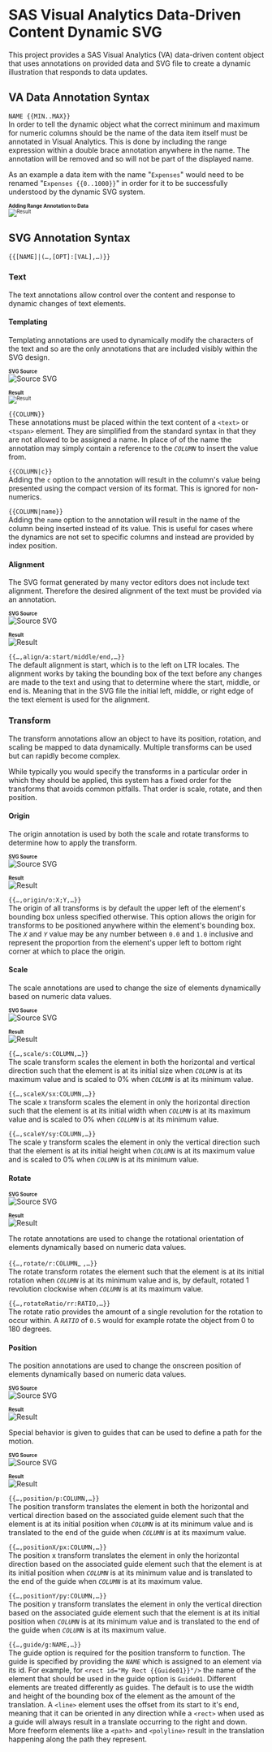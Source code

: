 # SAS Visual Analytics Data-Driven Content Dynamic SVG

This project provides a SAS Visual Analytics (VA) data-driven content object that uses annotations on provided data and SVG file to create a dynamic illustration that responds to data updates.

## VA Data Annotation Syntax

`NAME {{MIN..MAX}}` <br/>
In order to tell the dynamic object what the correct minimum and maximum for numeric columns should be the name of the data item itself must be annotated in Visual Analytics. This is done by including the range expression within a double brace annotation anywhere in the name. The annotation will be removed and so will not be part of the displayed name.

As an example a data item with the name "`Expenses`" would need to be renamed "`Expenses {{0..1000}}`" in order for it to be successfully understood by the dynamic SVG system.

<sub><sup>**Adding Range Annotation to Data**</small><br/>
![Result](doc/va-data-range.gif)

## SVG Annotation Syntax

`{{[NAME]|(…,[OPT]:[VAL],…)}}`

### Text

The text annotations allow control over the content and response to dynamic changes of text elements.

#### **Templating**

Templating annotations are used to dynamically modify the characters of the text and so are the only annotations that are included visibly within the SVG design.

<sub><sup>**SVG Source**</sup></sub><br/>
![Source SVG](doc/text-templating.svg)

<sub><sup>**Result**</small><br/>
![Result](doc/text-templating.gif)

`{{COLUMN}}` <br/>
These annotations must be placed within the text content of a `<text>` or `<tspan>` element. They are simplified from the standard syntax in that they are not allowed to be assigned a name. In place of of the name the annotation may simply contain a reference to the _`COLUMN`_ to insert the value from.

`{{COLUMN|c}}` <br/>
Adding the `c` option to the annotation will result in the column's value being presented using the compact version of its format. This is ignored for non-numerics.

`{{COLUMN|name}}` <br/>
Adding the `name` option to the annotation will result in the name of the column being inserted instead of its value. This is useful for cases where the dynamics are not set to specific columns and instead are provided by index position.

#### **Alignment**

The SVG format generated by many vector editors does not include text alignment. Therefore the desired alignment of the text must be provided via an annotation.

<sub><sup>**SVG Source**</sup></sub><br/>
![Source SVG](doc/text-alignment.svg)

<sub><sup>**Result**</sup></sub><br/>
![Result](doc/text-alignment.gif)

`{{…,align/a:start/middle/end,…}}`<br/>
The default alignment is start, which is to the left on LTR locales. The alignment works by taking the bounding box of the text before any changes are made to the text and using that to determine where the start, middle, or end is. Meaning that in the SVG file the initial left, middle, or right edge of the text element is used for the alignment.

### Transform

The transform annotations allow an object to have its position, rotation, and scaling be mapped to data dynamically. Multiple transforms can be used but can rapidly become complex.

While typically you would specify the transforms in a particular order in which they should be applied, this system has a fixed order for the transforms that avoids common pitfalls. That order is scale, rotate, and then position.

#### **Origin**

The origin annotation is used by both the scale and rotate transforms to determine how to apply the transform.

<sub><sup>**SVG Source**</sup></sub><br/>
![Source SVG](doc/transform-origin.svg)

<sub><sup>**Result**</sup></sub><br/>
![Result](doc/transform-origin.gif)

`{{…,origin/o:X;Y,…}}`<br/>
The origin of all transforms is by default the upper left of the element's bounding box unless specified otherwise. This option allows the origin for transforms to be positioned anywhere within the element's bounding box. The _`X`_ and _`Y`_ value may be any number between `0.0` and `1.0` inclusive and represent the proportion from the element's upper left to bottom right corner at which to place the origin.

#### **Scale**

The scale annotations are used to change the size of elements dynamically based on numeric data values.

<sub><sup>**SVG Source**</sup></sub><br/>
![Source SVG](doc/transform-scale.svg)

<sub><sup>**Result**</sup></sub><br/>
![Result](doc/transform-scale.gif)

`{{…,scale/s:COLUMN,…}}`<br/>
The scale transform scales the element in both the horizontal and vertical direction such that the element is at its initial size when _`COLUMN`_ is at its maximum value and is scaled to 0% when _`COLUMN`_ is at its minimum value.

`{{…,scaleX/sx:COLUMN,…}}`<br/>
The scale x transform scales the element in only the horizontal direction such that the element is at its initial width when _`COLUMN`_ is at its maximum value and is scaled to 0% when _`COLUMN`_ is at its minimum value.

`{{…,scaleY/sy:COLUMN,…}}`<br/>
The scale y transform scales the element in only the vertical direction such that the element is at its initial height when _`COLUMN`_ is at its maximum value and is scaled to 0% when _`COLUMN`_ is at its minimum value.

#### **Rotate**

<sub><sup>**SVG Source**</sup></sub><br/>
![Source SVG](doc/transform-rotate.svg)

<sub><sup>**Result**</sup></sub><br/>
![Result](doc/transform-rotate.gif)

The rotate annotations are used to change the rotational orientation of elements dynamically based on numeric data values.

`{{…,rotate/r:COLUMN`_ `,…}}`<br/>
The rotate transform rotates the element such that the element is at its initial rotation when _`COLUMN`_ is at its minimum value and is, by default, rotated 1 revolution clockwise when _`COLUMN`_ is at its maximum value.

`{{…,rotateRatio/rr:RATIO,…}}`<br/>
The rotate ratio provides the amount of a single revolution for the rotation to occur within. A _`RATIO`_ of `0.5` would for example rotate the object from 0 to 180 degrees.

#### **Position**

The position annotations are used to change the onscreen position of elements dynamically based on numeric data values.

<sub><sup>**SVG Source**</sup></sub><br/>
![Source SVG](doc/transform-position.svg)

<sub><sup>**Result**</sup></sub><br/>
![Result](doc/transform-position.gif)

Special behavior is given to guides that can be used to define a path for the motion.

<sub><sup>**SVG Source**</sup></sub><br/>
![Source SVG](doc/transform-position-path.svg)

<sub><sup>**Result**</sup></sub><br/>
![Result](doc/transform-position-path.gif)

`{{…,position/p:COLUMN,…}}`<br/>
The position transform translates the element in both the horizontal and vertical direction based on the associated guide element such that the element is at its initial position when _`COLUMN`_ is at its minimum value and is translated to the end of the guide when _`COLUMN`_ is at its maximum value.

`{{…,positionX/px:COLUMN,…}}`<br/>
The position x transform translates the element in only the horizontal direction based on the associated guide element such that the element is at its initial position when _`COLUMN`_ is at its minimum value and is translated to the end of the guide when _`COLUMN`_ is at its maximum value.

`{{…,positionY/py:COLUMN,…}}`<br/>
The position y transform translates the element in only the vertical direction based on the associated guide element such that the element is at its initial position when _`COLUMN`_ is at its minimum value and is translated to the end of the guide when _`COLUMN`_ is at its maximum value.

`{{…,guide/g:NAME,…}}`<br/>
The guide option is required for the position transform to function. The guide is specified by providing the _`NAME`_ which is assigned to an element via its id. For example, for `<rect id="My Rect {{Guide01}}"/>` the name of the element that should be used in the guide option is `Guide01`. Different elements are treated differently as guides. The default is to use the width and height of the bounding box of the element as the amount of the translation. A `<line>` element uses the offset from its start to it's end, meaning that it can be oriented in any direction while a `<rect>` when used as a guide will always result in a translate occurring to the right and down. More freeform elements like a `<path>` and `<polyline>` result in the translation happening along the path they represent.
